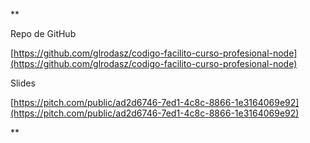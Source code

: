 **

Repo de GitHub

[https://github.com/glrodasz/codigo-facilito-curso-profesional-node](https://github.com/glrodasz/codigo-facilito-curso-profesional-node)

  
  

Slides

[https://pitch.com/public/ad2d6746-7ed1-4c8c-8866-1e3164069e92](https://pitch.com/public/ad2d6746-7ed1-4c8c-8866-1e3164069e92)

**
